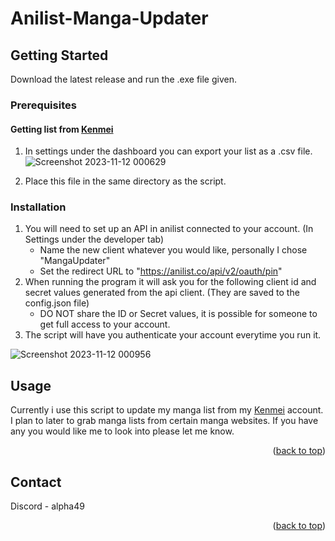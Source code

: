 # Anilist-Manga-Updater

<!-- GETTING STARTED -->
## Getting Started

Download the latest release and run the .exe file given. 

### Prerequisites

#### Getting list from [Kenmei](https://www.kenmei.co)
1. In settings under the dashboard you can export your list as a .csv file.
   ![Screenshot 2023-11-12 000629](https://github.com/RLAlpha49/Anilist-Manga-Updater/assets/75044176/07e7da8e-8e6c-44c7-85a8-4117fab05afb)

3. Place this file in the same directory as the script.

### Installation

1. You will need to set up an API in anilist connected to your account. (In Settings under the developer tab)
    - Name the new client whatever you would like, personally I chose "MangaUpdater"
    - Set the redirect URL to "https://anilist.co/api/v2/oauth/pin"
2. When running the program it will ask you for the following client id and secret values generated from the api client. (They are saved to the config.json file)
    - DO NOT share the ID or Secret values, it is possible for someone to get full access to your account.
3. The script will have you authenticate your account everytime you run it.

![Screenshot 2023-11-12 000956](https://github.com/RLAlpha49/Anilist-Manga-Updater/assets/75044176/fda82a15-f14e-42bf-a2c7-215b916ce863)

<!-- USAGE EXAMPLES -->
## Usage

Currently i use this script to update my manga list from my [Kenmei](https://www.kenmei.co) account.
I plan to later to grab manga lists from certain manga websites. If you have any you would like me to look into please let me know.

<p align="right">(<a href="#readme-top">back to top</a>)</p>

<!-- CONTACT -->
## Contact

Discord - alpha49

<p align="right">(<a href="#readme-top">back to top</a>)</p>
